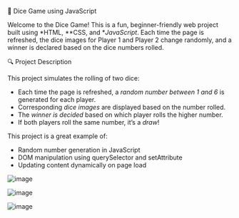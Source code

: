 🎲 Dice Game using JavaScript

Welcome to the Dice Game! This is a fun, beginner-friendly web project built using *HTML, **CSS, and **JavaScript*. Each time the page is refreshed, the dice images for Player 1 and Player 2 change randomly, 
and a winner is declared based on the dice numbers rolled.


🔍 Project Description

This project simulates the rolling of two dice:
- Each time the page is refreshed, a *random number between 1 and 6* is generated for each player.
- Corresponding *dice images* are displayed based on the number rolled.
- The *winner is decided* based on which player rolls the higher number.
- If both players roll the same number, it’s a *draw*!

This project is a great example of:
- Random number generation in JavaScript
- DOM manipulation using querySelector and setAttribute
- Updating content dynamically on page load


![image](https://github.com/user-attachments/assets/9a0e299f-7452-46ec-a699-db45470f48f4)

![image](https://github.com/user-attachments/assets/6fa3f9e1-28ef-427d-aa41-6cb5df6e550f)

![image](https://github.com/user-attachments/assets/84160611-4f62-4b25-bd60-e822250d8724)


